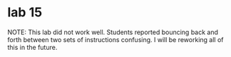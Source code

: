 # lab 15

NOTE: This lab did not work well. Students reported bouncing back and forth between two sets of instructions confusing. I will be reworking all of this in the future.